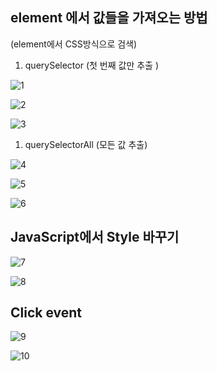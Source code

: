 ## element 에서 값들을 가져오는 방법

(element에서 CSS방식으로 검색)

1. querySelector  (첫 번째 값만 추출 )

![1](https://github.com/user-attachments/assets/15bceeb5-6bff-4f5e-861a-7c3d4b86a758)

![2](https://github.com/user-attachments/assets/73a49c8b-6d87-4d8b-bc3d-52ac3814a336)

![3](https://github.com/user-attachments/assets/2f2839b4-8983-4888-803f-4d493e407a3f)

1. querySelectorAll (모든 값 추출)

![4](https://github.com/user-attachments/assets/8bdaa388-58c1-450b-ad33-c18f6cb1722f)

![5](https://github.com/user-attachments/assets/80651464-a709-4acd-8341-03148ce58a33)

![6](https://github.com/user-attachments/assets/4fc78f04-a2e3-4105-bae5-fc269eca082f)

## JavaScript에서 Style 바꾸기

![7](https://github.com/user-attachments/assets/f49d5c41-1154-41da-9b61-706c4ec3e496)

![8](https://github.com/user-attachments/assets/944fa4bc-c9d2-41a7-8ffa-c4647fcb5fe7)

## Click event

![9](https://github.com/user-attachments/assets/4f5cdfd3-d6f4-4d67-acf5-f351bec1220e)

![10](https://github.com/user-attachments/assets/c13c5cf9-8f1c-463f-9fc7-9dffaf9562a9)